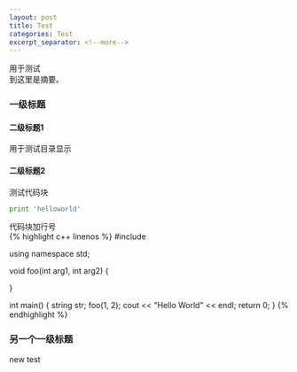 ```yaml
---
layout: post
title: Test
categories: Test
excerpt_separator: <!--more-->
---
```


用于测试  
到这里是摘要。

<!--more-->

### 一级标题

#### 二级标题1
用于测试目录显示  

#### 二级标题2
测试代码块  
``` python
print 'helloworld'
```

代码块加行号  
{% highlight c++ linenos %}
#include <iostream>

using namespace std;

void foo(int arg1, int arg2)
{

}

int main()
{
  string str;
  foo(1, 2);
  cout << "Hello World" << endl;
  return 0;
}
{% endhighlight %}

### 另一个一级标题

new test
